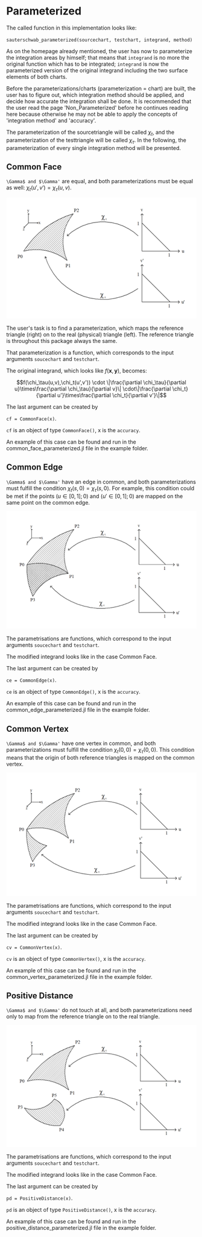 # Parameterized


The called function in this implementation looks like:

`sauterschwab_parameterized(sourcechart, testchart, integrand, method)`

As on the homepage already mentioned, the user has now to parameterize the integration areas by himself; that means that `integrand` is no more the original function which has to be integrated; `integrand` is now the parameterized version of the original integrand including the two surface elements of both charts.

Before the parameterizations/charts (parameterization = chart) are built, the user has to figure out, which integration method should be applied, and decide how accurate the integration shall be done. It is recommended that the user read the page 'Non_Parameterized' before he continues reading here because otherwise he may not be able to apply the concepts of 'integration method' and 'accuracy'.

The parameterization of the sourcetriangle will be called $\chi_t$, and the parameterization of the testtriangle will be called $\chi_\tau$. In the following, the parameterization of every single integration method will be presented.



## Common Face

``\Gamma$ and $\Gamma'`` are equal, and both parameterizations must be equal as well: $\chi_t(u',v') = \chi_\tau(u,v)$.

![](assets/CommonFace.png)

The user's task is to find a parameterization, which maps the reference triangle (right) on to the real (physical) triangle (left). The reference triangle is throughout this package always the same.

 That parameterization is a function, which corresponds to the input arguments `soucechart` and `testchart`.

The original integrand, which looks like $f(\textbf{x},\textbf{y})$, becomes:

```math
f(\chi_\tau(u,v),\chi_t(u',v')) \cdot \|\frac{\partial \chi_\tau}{\partial u}\times\frac{\partial \chi_\tau}{\partial v}\| \cdot\|\frac{\partial \chi_t}{\partial u'}\times\frac{\partial \chi_t}{\partial v'}\|
```

The last argument can be created by

`cf = CommonFace(x)`.

`cf` is an object of type `CommonFace()`, x is the `accuracy`.

An example of this case can be found and run in the common_face_parameterized.jl file in the example folder.



## Common Edge

``\Gamma$ and $\Gamma'`` have an edge in common, and both parameterizations must fulfill the condition $\chi_t(s,0) = \chi_\tau(s,0)$. For example, this condition could be met if the points $(u\in[0,1];0)$ and $(u'\in[0,1];0)$ are mapped on the same point on the common edge.

![](assets/CommonEdge.png)

The parametrisations are functions, which correspond to the input arguments `soucechart` and `testchart`.

The modified integrand looks like in the case Common Face.

The last argument can be created by

`ce = CommonEdge(x)`.

`ce` is an object of type `CommonEdge()`, x is the `accuracy`.

An example of this case can be found and run in the common_edge_parameterized.jl file in the example folder.



## Common Vertex

``\Gamma$ and $\Gamma'`` have one vertex in common, and both parameterizations must fulfill the condition $\chi_t(0,0) = \chi_\tau(0,0)$. This condition means that the origin of both reference triangles is mapped on the common vertex.

![](assets/CommonVertex.png)

The parametrisations are functions, which correspond to the input arguments `soucechart` and `testchart`.

The modified integrand looks like in the case Common Face.

The last argument can be created by

`cv = CommonVertex(x)`.

`cv` is an object of type `CommonVertex()`, x is the `accuracy`.

An example of this case can be found and run in the common_vertex_parameterized.jl file in the example folder.



## Positive Distance

``\Gamma$ and $\Gamma'`` do not touch at all, and both parameterizations need only to map from the reference triangle on to the real triangle.

![](assets/PositiveDistance.png)

The parametrisations are functions, which correspond to the input arguments `soucechart` and `testchart`.

The modified integrand looks like in the case Common Face.

The last argument can be created by

`pd = PositiveDistance(x)`.

`pd` is an object of type `PositiveDistance()`, x is the `accuracy`.

An example of this case can be found and run in the positive_distance_parameterized.jl file in the example folder.
